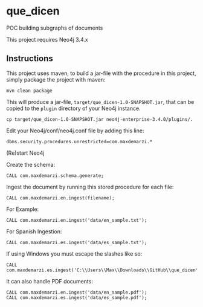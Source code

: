 # que_dicen
POC building subgraphs of documents

This project requires Neo4j 3.4.x

Instructions
------------ 

This project uses maven, to build a jar-file with the procedure in this
project, simply package the project with maven:

    mvn clean package

This will produce a jar-file, `target/que_dicen-1.0-SNAPSHOT.jar`,
that can be copied to the `plugin` directory of your Neo4j instance.

    cp target/que_dicen-1.0-SNAPSHOT.jar neo4j-enterprise-3.4.0/plugins/.


Edit your Neo4j/conf/neo4j.conf file by adding this line:

    dbms.security.procedures.unrestricted=com.maxdemarzi.*    
    
(Re)start Neo4j

Create the schema:

    CALL com.maxdemarzi.schema.generate;

Ingest the document by running this stored procedure for each file:

    CALL com.maxdemarzi.en.ingest(filename);

For Example:
    
    CALL com.maxdemarzi.en.ingest('data/en_sample.txt');

For Spanish Ingestion:

    CALL com.maxdemarzi.es.ingest('data/es_sample.txt');
    
If using Windows you must escape the slashes like so:

    CALL com.maxdemarzi.es.ingest('C:\\Users\\Max\\Downloads\\GitHub\\que_dicen\\data\es_sample.txt');

It can also handle PDF documents:

    CALL com.maxdemarzi.en.ingest('data/en_sample.pdf');
    CALL com.maxdemarzi.es.ingest('data/es_sample.pdf');